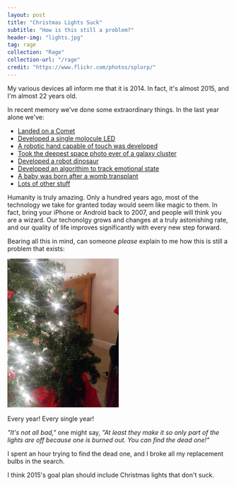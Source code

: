 ```yaml
---
layout: post
title: "Christmas Lights Suck"
subtitle: "How is this still a problem?"
header-img: "lights.jpg"
tag: rage
collection: "Rage"
collection-url: "/rage"
credit: "https://www.flickr.com/photos/splorp/"
---
```


My various devices all inform me that it is 2014. In fact, it's almost 2015, and I'm almost 22 years old.

In recent memory we've done some extraordinary things. In the last year alone we've: 


+ [Landed on a Comet](http://en.wikipedia.org/wiki/Rosetta_%28spacecraft%29)
+ [Developed a single molocule LED](http://www.sciencedaily.com/releases/2014/02/140203093521.htm)
+ [A robotic hand capable of touch was developed](http://www.technologyreview.com/news/524286/a-robotic-hand-this-time-with-feeling/)
+ [Took the deepest space photo ever of a galaxy cluster](http://www.jpl.nasa.gov/news/news.php?release=2014-007)
+ [Developed a robot dinosaur](http://www.kurzweilai.net/kaist-raptor-robot-runs-at-28-58-mph-faster-than-any-human)
+ [Developed an algorithim to track emotional state](http://www.sciencedaily.com/releases/2014/08/140821090524.htm)
+ [A baby was born after a womb transplant](http://www.bbc.com/news/health-29485996)
+ [Lots of other stuff](http://en.wikipedia.org/wiki/2014_in_science)

Humanity is truly amazing. Only a hundred years ago, most of the technology we take for granted today would seem like magic to them. In fact, bring your iPhone or Android back to 2007, and people will think you are a wizard. Our techonolgy grows and changes at a truly astonishing rate, and our quality of life improves significantly with every new step forward.

Bearing all this in mind, can someone *please* explain to me how this is still a problem that exists:

<div class="img-center">
	<img src="/img/2014-nov-posts/stupidtree.jpg" title="Spot the kitty!" width="50%">
	<p class="under-img-text">Every year! Every single year!</p>
</div>

*"It's not all bad,"* one might say, *"At least they make it so only part of the lights are off because one is burned out. You can find the dead one!"*

I spent an hour trying to find the dead one, and I broke all my replacement bulbs in the search.

I think 2015's goal plan should include Christmas lights that don't suck.